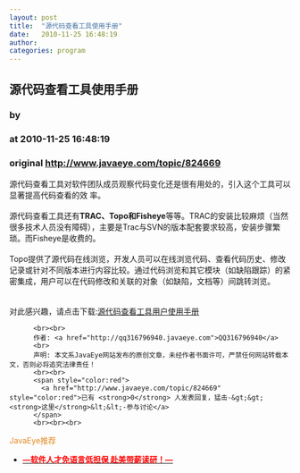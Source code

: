 ```yaml
---
layout: post
title:  "源代码查看工具使用手册"
date:   2010-11-25 16:48:19
author: 
categories: program
---
```


## 源代码查看工具使用手册
### by 
### at 2010-11-25 16:48:19
### original <http://www.javaeye.com/topic/824669>

源代码查看工具对软件团队成员观察代码变化还是很有用处的，引入这个工具可以显著提高代码查看的效 率。
<br>
<br>源代码查看工具还有<strong>TRAC、Topo和Fisheye</strong>等等。TRAC的安装比较麻烦（当然很多技术人员没有障碍），主要是Trac与SVN的版本配套要求较高，安装步骤繁琐。而Fisheye是收费的。
<br>
<br>Topo提供了源代码在线浏览，开发人员可以在线浏览代码、查看代码历史、修改记录或针对不同版本进行内容比较。通过代码浏览和其它模块（如缺陷跟踪）的紧密集成，用户可以在代码修改和关联的对象（如缺陷，文档等）间跳转浏览。
<br>
<br>
<br>对此感兴趣，请点击下载:<a href="http://www.cloudtopo.com/wp-content/plugins/download-monitor/download.php?id=7">源代码查看工具用户使用手册 </a>
          
          <br><br>
          作者: <a href="http://qq316796940.javaeye.com">QQ316796940</a> 
          <br>
          声明: 本文系JavaEye网站发布的原创文章，未经作者书面许可，严禁任何网站转载本文，否则必将追究法律责任！
          <br><br>
          <span style="color:red">
            <a href="http://www.javaeye.com/topic/824669" style="color:red">已有 <strong>0</strong> 人发表回复，猛击-&gt;&gt;<strong>这里</strong>&lt;&lt;-参与讨论</a>
          </span>
          <br><br><br>
<span style="color:#e28822">JavaEye推荐</span>
<br>
<ul><li><a href="http://www.iteye.com/clicks/433"><span style="color:red;font-weight:bold">—软件人才免语言低担保 赴美带薪读研！— </span></a></li></ul>
<br><br><br>